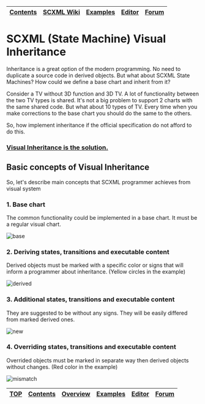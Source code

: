 <a name="top-anchor"/>

| [Contents](../README.md#table-of-contents) | [SCXML Wiki](../README.md#scxml-overview) | [Examples](../Examples/README.md) | [Editor](https://alexzhornyak.github.io/ScxmlEditor-Tutorial/) | [Forum](https://github.com/alexzhornyak/SCXML-tutorial/discussions) |
|---|---|---|---|---|

# SCXML (State Machine) Visual Inheritance

Inheritance is a great option of the modern programming. No need to duplicate a source code in derived objects. But what about SCXML State Machines? How could we define a base chart and inherit from it?

Consider a TV without 3D function and 3D TV. A lot of functionality between the two TV types is shared. It's not a big problem to support 2 charts with the same shared code. But what about 10 types of TV. Every time when you make corrections to the base chart you should do the same to the others.

So, how implement inheritance if the official specification do not afford to do this.

### [Visual Inheritance is the solution.](https://github.com/alexzhornyak/ScxmlEditor-Tutorial/blob/master/Doc/Inheritance.md)
## Basic concepts of Visual Inheritance
So, let's describe main concepts that SCXML programmer achieves from visual system

### 1. Base chart
The common functionality could be implemented in a base chart. It must be a regular visual chart.

![base](../Images/inheritance_TV_Base.png)

### 2. Deriving states, transitions and executable content
Derived objects must be marked with a specific color or signs that will inform a programmer about inheritance.
(Yellow circles in the example)

![derived](../Images/inheritance_TV_3D.png)

### 3. Additional states, transitions and executable content
They are suggested to be without any signs. They will be easily differed from marked derived ones.

![new](../Images/inheritance_TV_3D_new.png)

### 4. Overriding states, transitions and executable content
Overrided objects must be marked in separate way then derived objects without changes. (Red color in the example)

![mismatch](../Images/inheritance_TV_3D_mismatch.png)

| [TOP](#top-anchor) | [Contents](../README.md#table-of-contents) | [Overview](../README.md#scxml-overview) | [Examples](../Examples/README.md) | [Editor](https://alexzhornyak.github.io/ScxmlEditor-Tutorial/) | [Forum](https://github.com/alexzhornyak/SCXML-tutorial/discussions) |
|---|---|---|---|---|---|
